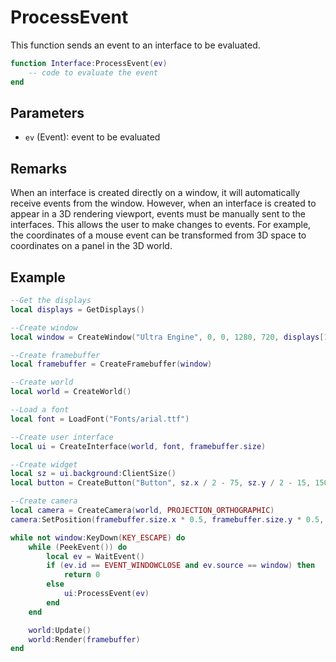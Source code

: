 # ProcessEvent

This function sends an event to an interface to be evaluated.

```lua
function Interface:ProcessEvent(ev)
    -- code to evaluate the event
end
```

## Parameters

- `ev` (Event): event to be evaluated

## Remarks

When an interface is created directly on a window, it will automatically receive events from the window. However, when an interface is created to appear in a 3D rendering viewport, events must be manually sent to the interfaces. This allows the user to make changes to events. For example, the coordinates of a mouse event can be transformed from 3D space to coordinates on a panel in the 3D world.

## Example

```lua
--Get the displays
local displays = GetDisplays()

--Create window
local window = CreateWindow("Ultra Engine", 0, 0, 1280, 720, displays[1])

--Create framebuffer
local framebuffer = CreateFramebuffer(window)

--Create world
local world = CreateWorld()

--Load a font
local font = LoadFont("Fonts/arial.ttf")

--Create user interface
local ui = CreateInterface(world, font, framebuffer.size)

--Create widget
local sz = ui.background:ClientSize()
local button = CreateButton("Button", sz.x / 2 - 75, sz.y / 2 - 15, 150, 30, ui.background)

--Create camera
local camera = CreateCamera(world, PROJECTION_ORTHOGRAPHIC)
camera:SetPosition(framebuffer.size.x * 0.5, framebuffer.size.y * 0.5, 0)

while not window:KeyDown(KEY_ESCAPE) do
    while (PeekEvent()) do
        local ev = WaitEvent()
        if (ev.id == EVENT_WINDOWCLOSE and ev.source == window) then
            return 0
        else
            ui:ProcessEvent(ev)
        end
    end

    world:Update()
    world:Render(framebuffer)
end
```
